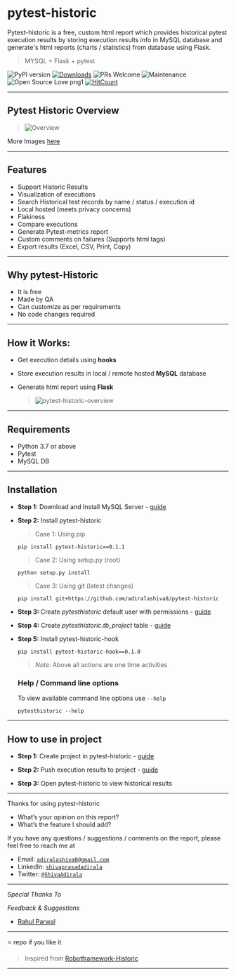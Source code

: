 # pytest-historic

Pytest-historic is a free, custom html report which provides historical pytest execution results by storing execution results info in MySQL database and generate's html reports (charts / statistics) from database using Flask.

> MYSQL + Flask + pytest

![PyPI version](https://badge.fury.io/py/pytest-historic.svg)
[![Downloads](https://pepy.tech/badge/pytest-historic)](https://pepy.tech/project/pytest-historic)
![PRs Welcome](https://img.shields.io/badge/PRs-welcome-brightgreen.svg?style=flat-square)
![Maintenance](https://img.shields.io/badge/Maintained%3F-yes-green.svg)
![Open Source Love png1](https://badges.frapsoft.com/os/v1/open-source.png?v=103)
[![HitCount](http://hits.dwyl.io/adiralashiva8/pytest-historic.svg)](http://hits.dwyl.io/adiralashiva8/pytest-historic)

---

## Pytest Historic Overview

 > <img src="https://i.ibb.co/L8vXqrz/gif.gif" alt="Overview">
 
 More Images [here](https://github.com/adiralashiva8/pytest-historic/wiki/Pytest-Historic-View)

---

## Features

- Support Historic Results
- Visualization of executions
- Search Historical test records by name / status / execution id
- Local hosted (meets privacy concerns)
- Flakiness
- Compare executions
- Generate Pytest-metrics report
- Custom comments on failures (Supports html tags)
- Export results (Excel, CSV, Print, Copy)

---

## Why pytest-Historic

- It is free
- Made by QA
- Can customize as per requirements
- No code changes required

---

## How it Works:

- Get execution details using __hooks__
- Store execution results in local / remote hosted __MySQL__ database
- Generate html report using __Flask__

  > <img src="https://i.ibb.co/bbRdFSx/Pytest-Working.png" alt="pytest-historic-overview">

---

## Requirements

 - Python 3.7 or above
 - Pytest
 - MySQL DB

---

## Installation

 - __Step 1:__ Download and Install MySQL Server - [guide](https://bit.ly/39zw0DF)

  - __Step 2:__ Install pytest-historic

    > Case 1: Using pip
    ```
    pip install pytest-historic==0.1.1
    ```

    > Case 2: Using setup.py (root)
    ```
    python setup.py install
    ```

    > Case 3: Using git (latest changes)
    ```
    pip install git+https://github.com/adiralashiva8/pytest-historic
    ```

 - __Step 3:__ Create *pytesthistoric* default user with permissions - [guide](https://bit.ly/2Ir29BD)

 - __Step 4:__ Create *pytesthistoric.tb_project* table - [guide](https://bit.ly/2wAJpgm)

 - __Step 5:__ Install pytest-historic-hook
    ```
    pip install pytest-historic-hook==0.1.0
    ```

   > _Note:_ Above all actions are one time activities

   ### Help / Command line options

   To view available command line options use `--help`

   ```
   pytesthistoric --help
   ```
---

## How to use in project

 - __Step 1:__ Create project in pytest-historic - [guide](https://bit.ly/2IwTqh3)

 - __Step 2:__ Push execution results to project - [guide](https://bit.ly/38zTp6P)

 - __Step 3:__ Open pytest-historic to view historical results

---

Thanks for using pytest-historic

 - What’s your opinion on this report?
 - What’s the feature I should add?

If you have any questions / suggestions / comments on the report, please feel free to reach me at

 - Email: <a href="mailto:adiralashiva8@gmail.com?Subject=pytest%20historic" target="_blank">`adiralashiva8@gmail.com`</a>
 - LinkedIn: <a href="https://www.linkedin.com/in/shivaprasadadirala/" target="_blank">`shivaprasadadirala`</a>
 - Twitter: <a href="https://twitter.com/ShivaAdirala" target="_blank">`@ShivaAdirala`</a>

---
*Special Thanks To*


*Feedback & Suggestions*

 - [Rahul Parwal](https://www.linkedin.com/in/rahul-parwal/)

---

:star: repo if you like it

> Inspired from [Robotframework-Historic](https://github.com/adiralashiva8/robotframework-historic)

---
